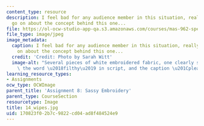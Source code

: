 ```yaml
---
content_type: resource
description: I feel bad for any audience member in this situation, really. I could
  go on about the concept behind this one...
file: https://ol-ocw-studio-app-qa.s3.amazonaws.com/courses/mas-962-special-topics-new-textiles-spring-2010/170823f02b7c9822cd04ad8f484524e9_14_wipes.jpg
file_type: image/jpeg
image_metadata:
  caption: I feel bad for any audience member in this situation, really. I could go
    on about the concept behind this one...
  credit: 'Credit: Photo by Sarah Witt'
  image-alt: "Several pieces of white embroidered fabric, one clearly showing with\
    \ the word \u2018filthy\u2019 in script, and the caption \u201Cplease, take one.\u201D"
learning_resource_types:
- Assignments
ocw_type: OCWImage
parent_title: 'Assignment 8: Sassy Embroidery'
parent_type: CourseSection
resourcetype: Image
title: 14_wipes.jpg
uid: 170823f0-2b7c-9822-cd04-ad8f484524e9
---
```

